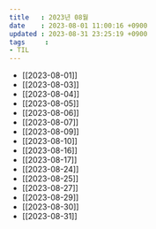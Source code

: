```yaml
---
title   : 2023년 08월
date    : 2023-08-01 11:00:16 +0900
updated : 2023-08-31 23:25:19 +0900
tags     : 
- TIL
---
```

- [[2023-08-01]]
- [[2023-08-03]]
- [[2023-08-04]]
- [[2023-08-05]]
- [[2023-08-06]]
- [[2023-08-07]]
- [[2023-08-09]]
- [[2023-08-10]]
- [[2023-08-16]]
- [[2023-08-17]]
- [[2023-08-24]]
- [[2023-08-25]]
- [[2023-08-27]]
- [[2023-08-29]]
- [[2023-08-30]]
- [[2023-08-31]]
